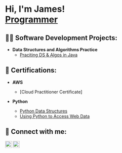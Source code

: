 <h1>Hi, I'm James! <br/><a href="https://github.com/james19190">Programmer</a></h1>

<h2>👨‍💻 Software Development Projects:</h2>

- <b>Data Structures and Algorithms Practice</b>
  - [Praciting DS & Algos in Java](https://github.com/james19190/CodingPractice)


<h2> 📄 Certifications:</h2>

- <b>AWS</b>
  - [Cloud Practitioner Certificate]


- <b>Python</b>
  - [Python Data Structures](https://s3.us-east-2.amazonaws.com/certificates.james19190/PythonDataStructures.pdf)
  - [Using Python to Access Web Data](https://s3.us-east-2.amazonaws.com/certificates.james19190/Using+Python+to+Access+Web+Data.pdf)

<h2> 🤳 Connect with me:</h2>

[<img align="left" alt="JamesKim | LinkedIn" width="22px" src="https://cdn.jsdelivr.net/npm/simple-icons@v3/icons/linkedin.svg" />][linkedin]
[<img align="left" alt="JamesKim | Instagram" width="22px" src="https://cdn.jsdelivr.net/npm/simple-icons@v3/icons/instagram.svg" />][instagram]

[instagram]: https://www.instagram.com/james.kimhk/
[linkedin]: https://www.linkedin.com/in/james-kyoung-ho-kim/

